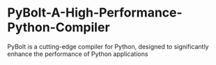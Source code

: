 # PyBolt-A-High-Performance-Python-Compiler
PyBolt is a cutting-edge compiler for Python, designed to significantly enhance the performance of Python applications
